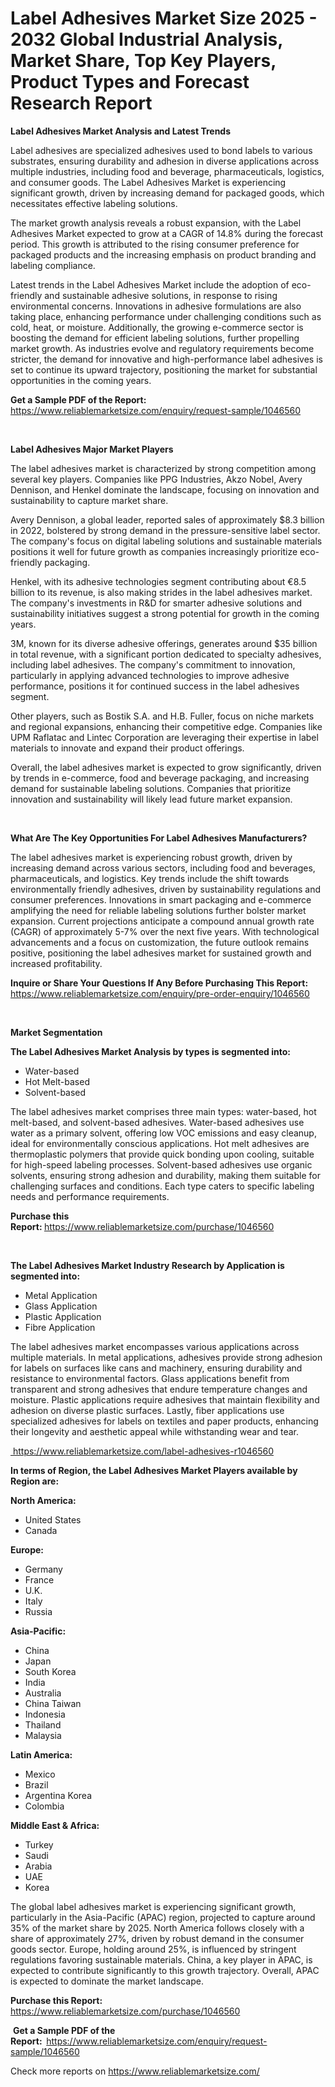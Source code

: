<p><h1>Label Adhesives Market Size 2025 - 2032 Global Industrial Analysis, Market Share, Top Key Players, Product Types and Forecast Research Report</h1></p><p><strong>Label Adhesives Market Analysis and Latest Trends</strong></p>
<p><p>Label adhesives are specialized adhesives used to bond labels to various substrates, ensuring durability and adhesion in diverse applications across multiple industries, including food and beverage, pharmaceuticals, logistics, and consumer goods. The Label Adhesives Market is experiencing significant growth, driven by increasing demand for packaged goods, which necessitates effective labeling solutions.</p><p>The market growth analysis reveals a robust expansion, with the Label Adhesives Market expected to grow at a CAGR of 14.8% during the forecast period. This growth is attributed to the rising consumer preference for packaged products and the increasing emphasis on product branding and labeling compliance.</p><p>Latest trends in the Label Adhesives Market include the adoption of eco-friendly and sustainable adhesive solutions, in response to rising environmental concerns. Innovations in adhesive formulations are also taking place, enhancing performance under challenging conditions such as cold, heat, or moisture. Additionally, the growing e-commerce sector is boosting the demand for efficient labeling solutions, further propelling market growth. As industries evolve and regulatory requirements become stricter, the demand for innovative and high-performance label adhesives is set to continue its upward trajectory, positioning the market for substantial opportunities in the coming years.</p></p>
<p><strong>Get a Sample PDF of the Report:&nbsp;</strong> <a href="https://www.reliablemarketsize.com/enquiry/request-sample/1046560?utm_campaign=3217&utm_medium=2&utm_source=Github&utm_content=ia&utm_term=22032025&utm_id=label-adhesives">https://www.reliablemarketsize.com/enquiry/request-sample/1046560</a></p>
<p>&nbsp;</p>
<p><strong>Label Adhesives Major Market Players</strong></p>
<p><p>The label adhesives market is characterized by strong competition among several key players. Companies like PPG Industries, Akzo Nobel, Avery Dennison, and Henkel dominate the landscape, focusing on innovation and sustainability to capture market share.</p><p>Avery Dennison, a global leader, reported sales of approximately $8.3 billion in 2022, bolstered by strong demand in the pressure-sensitive label sector. The company's focus on digital labeling solutions and sustainable materials positions it well for future growth as companies increasingly prioritize eco-friendly packaging.</p><p>Henkel, with its adhesive technologies segment contributing about €8.5 billion to its revenue, is also making strides in the label adhesives market. The company's investments in R&D for smarter adhesive solutions and sustainability initiatives suggest a strong potential for growth in the coming years.</p><p>3M, known for its diverse adhesive offerings, generates around $35 billion in total revenue, with a significant portion dedicated to specialty adhesives, including label adhesives. The company's commitment to innovation, particularly in applying advanced technologies to improve adhesive performance, positions it for continued success in the label adhesives segment.</p><p>Other players, such as Bostik S.A. and H.B. Fuller, focus on niche markets and regional expansions, enhancing their competitive edge. Companies like UPM Raflatac and Lintec Corporation are leveraging their expertise in label materials to innovate and expand their product offerings.</p><p>Overall, the label adhesives market is expected to grow significantly, driven by trends in e-commerce, food and beverage packaging, and increasing demand for sustainable labeling solutions. Companies that prioritize innovation and sustainability will likely lead future market expansion.</p></p>
<p>&nbsp;</p>
<p><strong>What Are The Key Opportunities For Label Adhesives Manufacturers?</strong></p>
<p><p>The label adhesives market is experiencing robust growth, driven by increasing demand across various sectors, including food and beverages, pharmaceuticals, and logistics. Key trends include the shift towards environmentally friendly adhesives, driven by sustainability regulations and consumer preferences. Innovations in smart packaging and e-commerce amplifying the need for reliable labeling solutions further bolster market expansion. Current projections anticipate a compound annual growth rate (CAGR) of approximately 5-7% over the next five years. With technological advancements and a focus on customization, the future outlook remains positive, positioning the label adhesives market for sustained growth and increased profitability.</p></p>
<p><strong>Inquire or Share Your Questions If Any Before Purchasing This Report:</strong> <a href="https://www.reliablemarketsize.com/enquiry/pre-order-enquiry/1046560?utm_campaign=3217&utm_medium=2&utm_source=Github&utm_content=ia&utm_term=22032025&utm_id=label-adhesives">https://www.reliablemarketsize.com/enquiry/pre-order-enquiry/1046560</a></p>
<p>&nbsp;</p>
<p><strong>Market Segmentation</strong></p>
<p><strong>The Label Adhesives Market Analysis by types is segmented into:</strong></p>
<p><ul><li>Water-based</li><li>Hot Melt-based</li><li>Solvent-based</li></ul></p>
<p><p>The label adhesives market comprises three main types: water-based, hot melt-based, and solvent-based adhesives. Water-based adhesives use water as a primary solvent, offering low VOC emissions and easy cleanup, ideal for environmentally conscious applications. Hot melt adhesives are thermoplastic polymers that provide quick bonding upon cooling, suitable for high-speed labeling processes. Solvent-based adhesives use organic solvents, ensuring strong adhesion and durability, making them suitable for challenging surfaces and conditions. Each type caters to specific labeling needs and performance requirements.</p></p>
<p><strong>Purchase this Report:&nbsp;</strong><a href="https://www.reliablemarketsize.com/purchase/1046560?utm_campaign=3217&utm_medium=2&utm_source=Github&utm_content=ia&utm_term=22032025&utm_id=label-adhesives">https://www.reliablemarketsize.com/purchase/1046560</a></p>
<p>&nbsp;</p>
<p><strong>The Label Adhesives Market Industry Research by Application is segmented into:</strong></p>
<p><ul><li>Metal Application</li><li>Glass Application</li><li>Plastic Application</li><li>Fibre Application</li></ul></p>
<p><p>The label adhesives market encompasses various applications across multiple materials. In metal applications, adhesives provide strong adhesion for labels on surfaces like cans and machinery, ensuring durability and resistance to environmental factors. Glass applications benefit from transparent and strong adhesives that endure temperature changes and moisture. Plastic applications require adhesives that maintain flexibility and adhesion on diverse plastic surfaces. Lastly, fiber applications use specialized adhesives for labels on textiles and paper products, enhancing their longevity and aesthetic appeal while withstanding wear and tear.</p></p>
<p><a href="https://www.reliablemarketsize.com/label-adhesives-r1046560?utm_campaign=3217&utm_medium=2&utm_source=Github&utm_content=ia&utm_term=22032025&utm_id=label-adhesives">&nbsp;https://www.reliablemarketsize.com/label-adhesives-r1046560</a></p>
<p><strong>In terms of Region, the Label Adhesives Market Players available by Region are:</strong></p>
<p>
    <p> <strong> North America: </strong>
        <ul>
            <li>United States</li>
            <li>Canada</li>
        </ul>
        </p> 
    <p> <strong> Europe: </strong>
        <ul>
            <li>Germany</li>
            <li>France</li>
            <li>U.K.</li>
            <li>Italy</li>
            <li>Russia</li>
        </ul>
        </p> 
    <p> <strong> Asia-Pacific: </strong>
        <ul>
            <li>China</li>
            <li>Japan</li>
            <li>South Korea</li>
            <li>India</li>
            <li>Australia</li>
            <li>China Taiwan</li>
            <li>Indonesia</li>
            <li>Thailand</li>
            <li>Malaysia</li>
        </ul>
        </p> 
    <p> <strong> Latin America: </strong>
        <ul>
            <li>Mexico</li>
            <li>Brazil</li>
            <li>Argentina Korea</li>
            <li>Colombia</li>
        </ul>
        </p> 
    <p> <strong> Middle East & Africa: </strong>
        <ul>
            <li>Turkey</li>
            <li>Saudi</li>
            <li>Arabia</li>
            <li>UAE</li>
            <li>Korea</li>
        </ul>
    </p>
    </p>
<p><p>The global label adhesives market is experiencing significant growth, particularly in the Asia-Pacific (APAC) region, projected to capture around 35% of the market share by 2025. North America follows closely with a share of approximately 27%, driven by robust demand in the consumer goods sector. Europe, holding around 25%, is influenced by stringent regulations favoring sustainable materials. China, a key player in APAC, is expected to contribute significantly to this growth trajectory. Overall, APAC is expected to dominate the market landscape.</p></p>
<p><strong>Purchase this Report: </strong><a href="https://www.reliablemarketsize.com/purchase/1046560?utm_campaign=3217&utm_medium=2&utm_source=Github&utm_content=ia&utm_term=22032025&utm_id=label-adhesives">https://www.reliablemarketsize.com/purchase/1046560</a></p>
<p>&nbsp;<strong>Get a Sample PDF of the Report:&nbsp;&nbsp;</strong><a href="https://www.reliablemarketsize.com/enquiry/request-sample/1046560?utm_campaign=3217&utm_medium=2&utm_source=Github&utm_content=ia&utm_term=22032025&utm_id=label-adhesives">https://www.reliablemarketsize.com/enquiry/request-sample/1046560</a></p>
<p><strong></strong></p>
<p>Check more reports on <a href="https://www.reliablemarketsize.com/?utm_campaign=3217&utm_medium=2&utm_source=Github&utm_content=ia&utm_term=22032025&utm_id=label-adhesives">https://www.reliablemarketsize.com/</a></p>